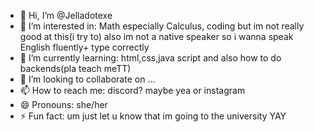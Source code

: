 - 👋 Hi, I’m @Jelladotexe
- 👀 I’m interested in: Math especially Calculus, coding but im not really good at this(i try to) also im not a native speaker so i wanna speak English fluently+ type correctly
- 🌱 I’m currently learning: html,css,java script and also how to do backends(pla teach meTT)
- 💞️ I’m looking to collaborate on ...
- 📫 How to reach me: discord? maybe yea or instagram
- 😄 Pronouns: she/her
- ⚡ Fun fact: um just let u know that im going to the university YAY

<!---
Jelladotexe/Jelladotexe is a ✨ special ✨ repository because its `README.md` (this file) appears on your GitHub profile.
You can click the Preview link to take a look at your changes.
--->
